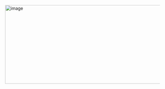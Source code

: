 <img width="512" height="256" alt="image" src="https://github.com/user-attachments/assets/29e2b02e-88b5-4806-ac64-084e81a67ef5" />
